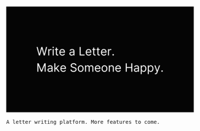 ![banner](https://github.com/nexxeln/letters/blob/main/public/banner.png)

<samp>
A letter writing platform. More features to come.
</samp>
